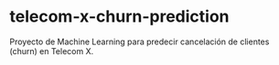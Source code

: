 # telecom-x-churn-prediction
Proyecto de Machine Learning para predecir cancelación de clientes (churn) en Telecom X.

